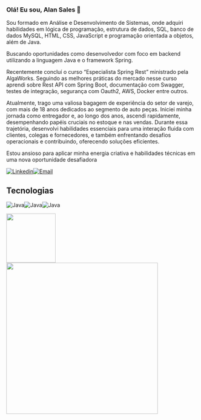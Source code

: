 ### Olá! Eu sou, Alan Sales 👋

Sou formado em Análise e Desenvolvimento de Sistemas, onde adquiri habilidades em lógica de programação, estrutura de dados, SQL, banco de dados MySQL, HTML, CSS, JavaScript e programação orientada a objetos, além de Java.

Buscando oportunidades como desenvolvedor com foco em backend utilizando a linguagem Java e o framework Spring.

Recentemente concluí o curso “Especialista Spring Rest” ministrado pela AlgaWorks. Seguindo as melhores práticas do mercado nesse curso aprendi sobre Rest API com Spring Boot, documentação com Swagger, testes de integração, segurança com Oauth2, AWS, Docker entre outros.

Atualmente, trago uma valiosa bagagem de experiência do setor de varejo, com mais de 18 anos dedicados ao segmento de auto peças. Iniciei minha jornada como entregador e, ao longo dos anos, ascendi rapidamente, desempenhando papéis cruciais no estoque e nas vendas. Durante essa trajetória, desenvolvi habilidades essenciais para uma interação fluida com clientes, colegas e fornecedores, e também enfrentando desafios operacionais e contribuindo, oferecendo soluções eficientes.

Estou ansioso para aplicar minha energia criativa e habilidades técnicas em uma nova oportunidade desafiadora

[![Linkedin](https://img.shields.io/badge/LinkedIn-0077B5?style=for-the-badge&logo=linkedin&logoColor=white)](https://www.linkedin.com/in/alanfsales/)[![Email](https://img.shields.io/badge/Gmail-D14836?style=for-the-badge&logo=gmail&logoColor=white)](alanfsales27@gmail.com)

## Tecnologias

<img align="center" alt="Java" src="https://img.shields.io/badge/Java-ED8B00?style=for-the-badge&logo=java&logoColor=white" /><img align="center" alt="Java" src="https://img.shields.io/badge/Spring-6DB33F?style=for-the-badge&logo=spring&logoColor=white" /><img align="center" alt="Java" src="https://img.shields.io/badge/MySQL-00000F?style=for-the-badge&logo=mysql&logoColor=white" />

<div>
  <img height="130em" src="https://github-readme-stats.vercel.app/api?username=alanfsales&show_icons=true&theme=transparent"><br>
  <img height="400em" src="https://github-readme-stats.vercel.app/api/top-langs/?username=alanfsales&langs_count=8">
</div>




